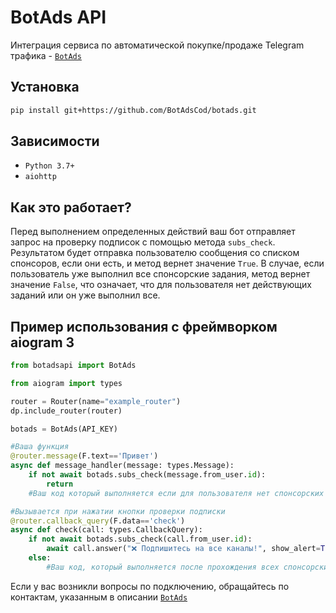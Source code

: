 # BotAds API
Интеграция сервиса по автоматической покупке/продаже Telegram трафика - <a href="https://t.me/Bot_Ads_Bot">``BotAds``</a>



## Установка

```bash
pip install git+https://github.com/BotAdsCod/botads.git
```

## Зависимости

 - ``Python 3.7+``
 - ``aiohttp``

## Как это работает?
Перед выполнением определенных действий ваш бот отправляет запрос на проверку подписок с помощью метода ``subs_check``. Результатом будет отправка пользователю сообщения со списком спонсоров, если они есть, и метод вернет значение ``True``. В случае, если пользователь уже выполнил все спонсорские задания, метод вернет значение ``False``, что означает, что для пользователя нет действующих заданий или он уже выполнил все.


## Пример использования с фреймворком aiogram 3

```python
from botadsapi import BotAds

from aiogram import types

router = Router(name="example_router")
dp.include_router(router)

botads = BotAds(API_KEY)

#Ваша функция
@router.message(F.text=='Привет') 
async def message_handler(message: types.Message):
    if not await botads.subs_check(message.from_user.id):
        return
    #Ваш код который выполняется если для пользователя нет спонсорских заданий

#Вызывается при нажатии кнопки проверки подписки
@router.callback_query(F.data=='check') 
async def check(call: types.CallbackQuery):
    if not await botads.subs_check(call.from_user.id):
        await call.answer("❌ Подпишитесь на все каналы!", show_alert=True)
    else:
        #Ваш код, который выполняется после прохождения всех спонсорских заданий
```

Если у вас возникли вопросы по подключению, обращайтесь по контактам, указанным в описании <a href="https://t.me/Bot_Ads_Bot">``BotAds``</a>
